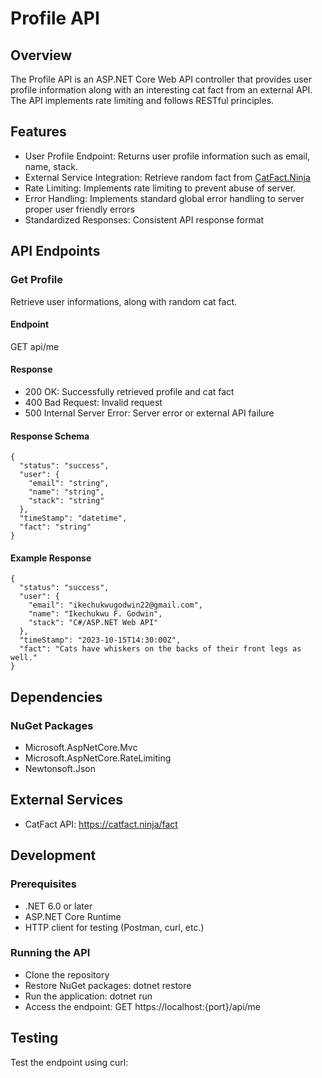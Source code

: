 # Profile API

## Overview
The Profile API is an ASP.NET Core Web API controller that provides user profile information along with an interesting cat fact from an external API.
The API implements rate limiting and follows RESTful principles.

## Features
- User Profile Endpoint: Returns user profile information such as email, name, stack.
- External Service Integration: Retrieve random fact from [CatFact.Ninja](https://catfact.ninja/)
- Rate Limiting: Implements rate limiting to prevent abuse of server.
- Error Handling: Implements standard global error handling to server proper user friendly errors
- Standardized Responses: Consistent API response format

## API Endpoints

### Get Profile
Retrieve user informations, along with random cat fact.

#### Endpoint
GET api/me

#### Response
- 200 OK: Successfully retrieved profile and cat fact
- 400 Bad Request: Invalid request
- 500 Internal Server Error: Server error or external API failure

#### Response Schema
```
{
  "status": "success",
  "user": {
    "email": "string",
    "name": "string",
    "stack": "string"
  },
  "timeStamp": "datetime",
  "fact": "string"
}
```
#### Example Response
```
{
  "status": "success",
  "user": {
    "email": "ikechukwugodwin22@gmail.com",
    "name": "Ikechukwu F. Godwin",
    "stack": "C#/ASP.NET Web API"
  },
  "timeStamp": "2023-10-15T14:30:00Z",
  "fact": "Cats have whiskers on the backs of their front legs as well."
}
```
## Dependencies
### NuGet Packages
- Microsoft.AspNetCore.Mvc
- Microsoft.AspNetCore.RateLimiting
- Newtonsoft.Json

## External Services
- CatFact API: https://catfact.ninja/fact

## Development

### Prerequisites
- .NET 6.0 or later
- ASP.NET Core Runtime
- HTTP client for testing (Postman, curl, etc.)

### Running the API
- Clone the repository
- Restore NuGet packages: dotnet restore
- Run the application: dotnet run
- Access the endpoint: GET https://localhost:{port}/api/me

## Testing
Test the endpoint using curl:
```curl -X GET "https://localhost:{port}/api/me" -H "accept: application/json"
```
